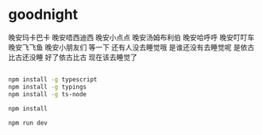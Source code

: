 # goodnight
晚安玛卡巴卡 晚安唔西迪西 晚安小点点 晚安汤姆布利伯 晚安哈呼呼 晚安叮叮车 晚安飞飞鱼 晚安小朋友们 等一下 还有人没去睡觉哦 是谁还没有去睡觉呢 是依古比古还没睡 好了依古比古 现在该去睡觉了

##

```bash
npm install -g typescript
npm install -g typings
npm install -g ts-node

npm install

npm run dev
```

